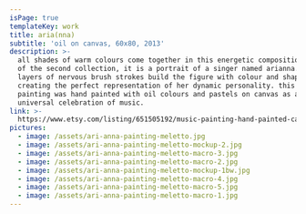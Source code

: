 ```yaml
---
isPage: true
templateKey: work
title: aria(nna)
subtitle: 'oil on canvas, 60x80, 2013'
description: >-
  all shades of warm colours come together in this energetic composition. part
  of the second collection, it is a portrait of a singer named arianna. several
  layers of nervous brush strokes build the figure with colour and shape
  creating the perfect representation of her dynamic personality. this unique
  painting was hand painted with oil colours and pastels on canvas as a
  universal celebration of music.
link: >-
  https://www.etsy.com/listing/651505192/music-painting-hand-painted-canvas?ref=shop_home_active_14&frs=1
pictures:
  - image: /assets/ari-anna-painting-meletto.jpg
  - image: /assets/ari-anna-painting-meletto-mockup-2.jpg
  - image: /assets/ari-anna-painting-meletto-macro-3.jpg
  - image: /assets/ari-anna-painting-meletto-macro-2.jpg
  - image: /assets/ari-anna-painting-meletto-mockup-1bw.jpg
  - image: /assets/ari-anna-painting-meletto-macro-4.jpg
  - image: /assets/ari-anna-painting-meletto-macro-5.jpg
  - image: /assets/ari-anna-painting-meletto-macro-1.jpg
---
```



